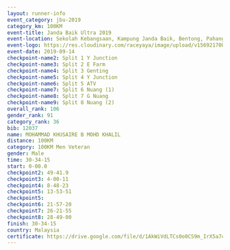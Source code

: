 ```yaml
---
layout: runner-info 
event_category: jbu-2019 
category_km: 100KM 
event-title: Janda Baik Ultra 2019  
event-location: Sekolah Kebangsaan, Kampung Janda Baik, Bentong, Pahang, Malaysia 
event-logo: https://res.cloudinary.com/raceyaya/image/upload/v1569217009/logo/janda-baik_vch1pc.jpg 
event-date: 2019-09-14 
checkpoint-name2: Split 1 Y Junction 
checkpoint-name3: Split 2 E Farm 
checkpoint-name4: Split 3 Genting 
checkpoint-name5: Split 4 Y Junction 
checkpoint-name6: Split 5 ATV 
checkpoint-name7: Split 6 Nuang (1) 
checkpoint-name8: Split 7 G Nuang 
checkpoint-name9: Split 8 Nuang (2) 
overall_rank: 106
gender_rank: 91
category_rank: 36
bib: 12037
name: MOHAMMAD KHUSAIRE B MOHD KHALIL
distance: 100KM
category: 100KM Men Veteran
gender: Male
time: 30-34-15
start: 0-00.0
checkpoint2: 49-41.9
checkpoint3: 4-00-11
checkpoint4: 8-48-23
checkpoint5: 13-53-51
checkpoint5: 
checkpoint6: 21-57-20
checkpoint7: 26-21-55
checkpoint8: 28-49-00
finish: 30-34-15
country: Malaysia
certificate: https://drive.google.com/file/d/1AkWiVdLTCs0o0CS9m_IrX5a7cLvtlZcU/view?usp=sharing
---
```

